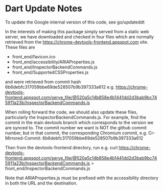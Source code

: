# Dart Update Notes

To update the Google internal version of this code, see go/updateddt

In the interests of making this package simply served from a static web server,
we have downloaded and checked in four files which are normally retrieved from
the https://chrome-devtools-frontend.appspot.com site. These files are
 * front_end/favicon.ico
 * front_end/accessibility/ARIAProperties.js
 * front_end/InspectorBackendCommands.js
 * front_end/SupportedCSSProperties.js

and were retrieved from commit hash 6b6debfc317059bbe69de528507b9b397333a612
e.g. https://chrome-devtools-frontend.appspot.com/serve_file/@520a5c14b858e4b1441dd2d3bab9bc745911a23b/InspectorBackendCommands.js

When rolling forward the code, we should also update these files, particularly the
InspectorBackendCommands.js. For example, find the commit in the main
devtools branch which corresponds to the version we are synced to. The commit
number we want is NOT the github commit number, but in that commit, the corresponding
Chromium commit, e.g.
Cr-Mirrored-Commit: 6b6debfc317059bbe69de528507b9b397333a612

Then from the devtools-frontend directory, run e.g.
curl  https://chrome-devtools-frontend.appspot.com/serve_file/@520a5c14b858e4b1441dd2d3bab9bc745911a23b/InspectorBackendCommands.js > front_end/InspectorBackendCommands.js

Note that ARIAProperties.js must be prefixed with the accessibility directory in
both the URL and the destination.
